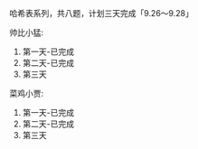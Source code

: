 哈希表系列，共八题，计划三天完成「9.26～9.28」

帅比小猛:
1. 第一天-已完成
2. 第二天-已完成
3. 第三天

菜鸡小贾:
1. 第一天-已完成
2. 第二天-已完成
3. 第三天

